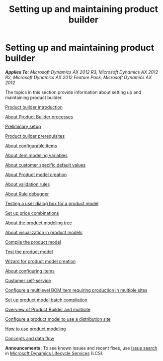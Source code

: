 ﻿---
title: Setting up and  maintaining product builder
TOCTitle: Setting up and  maintaining product builder
ms:assetid: 93d31139-7edb-4f0c-8a35-06a860dae856
ms:mtpsurl: https://technet.microsoft.com/en-us/library/Hh209385(v=AX.60)
ms:contentKeyID: 36058588
ms.date: 04/18/2014
mtps_version: v=AX.60
f1_keywords:
- products
- product
- product builder
- product configurator
- product setup
---

# Setting up and maintaining product builder 


_**Applies To:** Microsoft Dynamics AX 2012 R3, Microsoft Dynamics AX 2012 R2, Microsoft Dynamics AX 2012 Feature Pack, Microsoft Dynamics AX 2012_

The topics in this section provide information about setting up and maintaining product builder.

[Product builder introduction](product-builder-introduction.md)

[About Product Builder processes](about-product-builder-processes.md)

[Preliminary setup](preliminary-setup.md)

[Product builder prerequisites](product-builder-prerequisites.md)

[About configurable items](about-configurable-items.md)

[About item modeling variables](about-item-modeling-variables.md)

[About customer specific default values](about-customer-specific-default-values.md)

[About Product model creation](about-product-model-creation.md)

[About validation rules](about-validation-rules.md)

[About Rule debugger](about-rule-debugger.md)

[Testing a user dialog box for a product model](testing-a-user-dialog-box-for-a-product-model.md)

[Set up price combinations](set-up-price-combinations.md)

[About the product modeling tree](about-the-product-modeling-tree.md)

[About visualization in product models](about-visualization-in-product-models.md)

[Compile the product model](compile-the-product-model.md)

[Test the product model](test-the-product-model.md)

[Wizard for product model creation](wizard-for-product-model-creation.md)

[About configuring items](about-configuring-items.md)

[Customer self-service](customer-self-service.md)

[Configure a multilevel BOM item requiring production in multiple sites](configure-a-multilevel-bom-item-requiring-production-in-multiple-sites.md)

[Set up product model batch compilation](set-up-product-model-batch-compilation.md)

[Overview of Product Builder and multisite](overview-of-product-builder-and-multisite.md)

[Configure a product model to use a distribution site](configure-a-product-model-to-use-a-distribution-site.md)

[How to use product modeling](how-to-use-product-modeling.md)

[Concepts and data flow](concepts-and-data-flow.md)

  
**Announcements:** To see known issues and recent fixes, use [Issue search](http://go.microsoft.com/fwlink/?linkid=389258) in [Microsoft Dynamics Lifecycle Services](http://go.microsoft.com/fwlink/?linkid=306505) (LCS).

